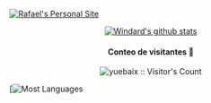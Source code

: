 [![Rafael's Personal Site](https://i.postimg.cc/hPy2tML5/Rafael-1.png)](https://github.com/RafaEscobar)


<div>
<div align = center>
  
  [![Windard's github stats](https://github-readme-stats.vercel.app/api?username=RafaEscobar&show_icons=true&theme=radical)](https://github.com/windard)
</div display = flex>
  <h4 align="center">Conteo de visitantes 🔎</h4>
  <p align="center"><img src="https://profile-counter.glitch.me/{RafaelEscobarGutierrez1}/count.svg" alt="yuebaix :: Visitor's Count" /></p>
</div>
<div>
  
  [![Most Languages](https://github-readme-stats.anuraghazra1.vercel.app/api/top-langs/?username=RafaEscobar&theme=radical&hide_border=true&no-bg=true&no-frame=true&langs_count=10)
</div>

